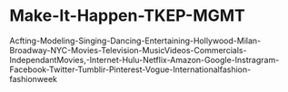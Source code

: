 Make-It-Happen-TKEP-MGMT
========================

Acfting-Modeling-Singing-Dancing-Entertaining-Hollywood-Milan-Broadway-NYC-Movies-Television-MusicVideos-Commercials-IndependantMovies,-Internet-Hulu-Netflix-Amazon-Google-Instragram-Facebook-Twitter-Tumblir-Pinterest-Vogue-Internationalfashion-fashionweek
